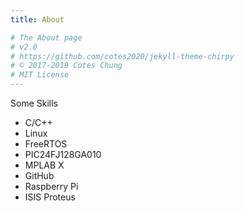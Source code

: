 ```yaml
---
title: About

# The About page
# v2.0
# https://github.com/cotes2020/jekyll-theme-chirpy
# © 2017-2019 Cotes Chung
# MIT License
---
```



 Some Skills

 - C/C++
 - Linux
 - FreeRTOS
 - PIC24FJ128GA010
 - MPLAB X
 - GitHub
 - Raspberry Pi
 - ISIS Proteus
